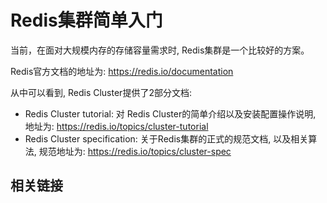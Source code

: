 # Redis集群简单入门

当前，在面对大规模内存的存储容量需求时, Redis集群是一个比较好的方案。

Redis官方文档的地址为: <https://redis.io/documentation>

从中可以看到, Redis Cluster提供了2部分文档:

- Redis Cluster tutorial: 对 Redis Cluster的简单介绍以及安装配置操作说明, 地址为: <https://redis.io/topics/cluster-tutorial>
- Redis Cluster specification: 关于Redis集群的正式的规范文档, 以及相关算法, 规范地址为: <https://redis.io/topics/cluster-spec>










## 相关链接
